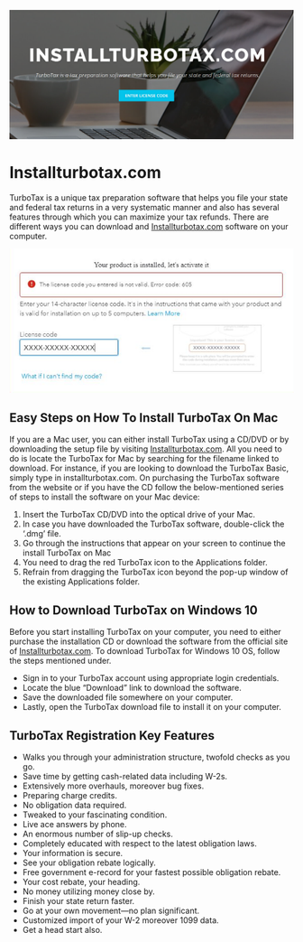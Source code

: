 [![Installturbotax.com](iinstallturbotaxcom.png)](http://taxt.s3-website-us-west-1.amazonaws.com)



# Installturbotax.com



TurboTax is a unique tax preparation software that helps you file your state and federal tax returns in a very systematic manner and also has several features through which you can maximize your tax refunds. There are different ways you can download and [Installturbotax.com](https://installturbotaxcom.github.io/)
 software on your computer.


[![Installturbotax.com](license-code.png)](http://taxt.s3-website-us-west-1.amazonaws.com)



## Easy Steps on How To Install TurboTax On Mac


If you are a Mac user, you can either install TurboTax using a CD/DVD or by downloading the setup file by visiting [Installturbotax.com](https://installturbotaxcom.github.io/). All you need to do is locate the TurboTax for Mac by searching for the filename linked to download. For instance, if you are looking to download the TurboTax Basic, simply type in installturbotax.com. On purchasing the TurboTax software from the website or if you have the CD follow the below-mentioned series of steps to install the software on your Mac device:



1. Insert the TurboTax CD/DVD into the optical drive of your Mac.
2. In case you have downloaded the TurboTax software, double-click the ‘.dmg’ file.
3. Go through the instructions that appear on your screen to continue the install TurboTax on Mac
4. You need to drag the red TurboTax icon to the Applications folder.
5. Refrain from dragging the TurboTax icon beyond the pop-up window of the existing Applications folder.



## How to Download TurboTax on Windows 10





Before you start installing TurboTax on your computer, you need to either purchase the installation CD or download the software from the official site of [Installturbotax.com](https://installturbotaxcom.github.io/). To download TurboTax for Windows 10 OS, follow the steps mentioned under.



* Sign in to your TurboTax account using appropriate login credentials.
* Locate the blue “Download” link to download the software.
* Save the downloaded file somewhere on your computer.
* Lastly, open the TurboTax download file to install it on your computer.



## TurboTax Registration Key Features



* Walks you through your administration structure, twofold checks as you go.
* Save time by getting cash-related data including W-2s.
* Extensively more overhauls, moreover bug fixes.
* Preparing charge credits.
* No obligation data required.
* Tweaked to your fascinating condition.
* Live ace answers by phone.
* An enormous number of slip-up checks.
* Completely educated with respect to the latest obligation laws.
* Your information is secure.
* See your obligation rebate logically.
* Free government e-record for your fastest possible obligation rebate.
* Your cost rebate, your heading.
* No money utilizing money close by.
* Finish your state return faster.
* Go at your own movement—no plan significant.
* Customized import of your W-2 moreover 1099 data.
* Get a head start also.
